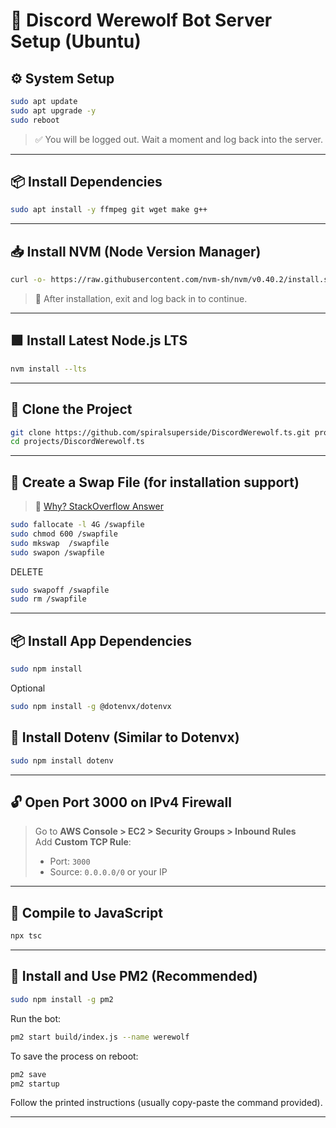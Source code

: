 # 🐺 Discord Werewolf Bot Server Setup (Ubuntu)

## ⚙️ System Setup

```bash
sudo apt update
sudo apt upgrade -y
sudo reboot
```

> ✅ You will be logged out. Wait a moment and log back into the server.

---

## 📦 Install Dependencies

```bash
sudo apt install -y ffmpeg git wget make g++
```

---

## 📥 Install NVM (Node Version Manager)

```bash
curl -o- https://raw.githubusercontent.com/nvm-sh/nvm/v0.40.2/install.sh | bash
```

> 🔁 After installation, exit and log back in to continue.

---

## 🟩 Install Latest Node.js LTS

```bash
nvm install --lts
```

---

## 📁 Clone the Project

```bash
git clone https://github.com/spiralsuperside/DiscordWerewolf.ts.git projects/DiscordWerewolf.ts
cd projects/DiscordWerewolf.ts
```

---

## 🧠 Create a Swap File (for installation support)

> 🔗 [Why? StackOverflow Answer](https://stackoverflow.com/a/71097715)

```bash
sudo fallocate -l 4G /swapfile
sudo chmod 600 /swapfile
sudo mkswap  /swapfile
sudo swapon /swapfile
```

DELETE

```bash
sudo swapoff /swapfile
sudo rm /swapfile
```

---

## 📦 Install App Dependencies

```bash
sudo npm install
```

Optional
```bash
sudo npm install -g @dotenvx/dotenvx
```

## 🔧 Install Dotenv (Similar to Dotenvx)
```bash
sudo npm install dotenv
```

---

## 🔓 Open Port 3000 on IPv4 Firewall

> Go to **AWS Console > EC2 > Security Groups > Inbound Rules**  
> Add **Custom TCP Rule**:  
> - Port: `3000`  
> - Source: `0.0.0.0/0` or your IP

---


## 🔧 Compile to JavaScript

```bash
npx tsc
```

---

## 🚀 Install and Use PM2 (Recommended)

```bash
sudo npm install -g pm2
```

Run the bot:

```bash
pm2 start build/index.js --name werewolf
```

To save the process on reboot:

```bash
pm2 save
pm2 startup
```

Follow the printed instructions (usually copy-paste the command provided).

---
